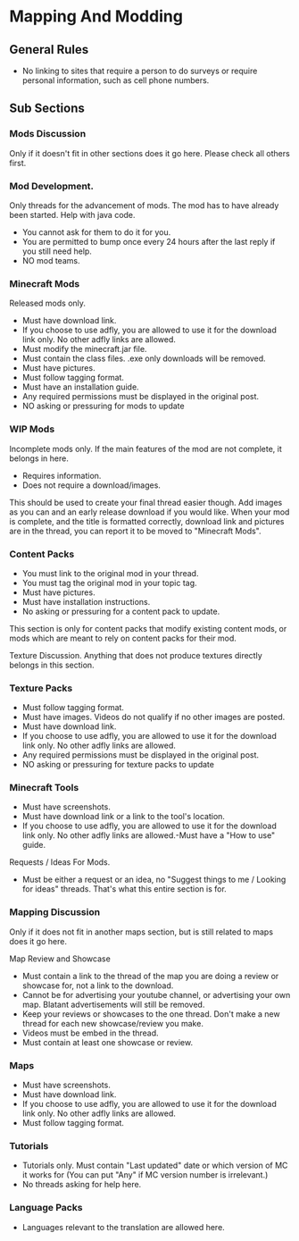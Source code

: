 # Mapping And Modding

## General Rules

* No linking to sites that require a person to do surveys or require personal information, such as cell phone numbers.

## Sub Sections

### Mods Discussion

Only if it doesn't fit in other sections does it go here. Please check all others first.

### Mod Development.

Only threads for the advancement of mods. The mod has to have already been started. Help with java code. 

* You cannot ask for them to do it for you.
* You are permitted to bump once every 24 hours after the last reply if you still need help.
* NO mod teams.

### Minecraft Mods

Released mods only. 

* Must have download link.
* If you choose to use adfly, you are allowed to use it for the download link only. No other adfly links are allowed.
* Must modify the minecraft.jar file.
* Must contain the class files. .exe only downloads will be removed.
* Must have pictures.
* Must follow tagging format.
* Must have an installation guide.
* Any required permissions must be displayed in the original post.
* NO asking or pressuring for mods to update

### WIP Mods

Incomplete mods only. If the main features of the mod are not complete, it belongs in here.

* Requires information.
* Does not require a download/images.

This should be used to create your final thread easier though. Add images as you can and an early release download if you would like.
When your mod is complete, and the title is formatted correctly, download link and pictures are in the thread, you can report it to be moved to "Minecraft Mods".


### Content Packs

* You must link to the original mod in your thread.
* You must tag the original mod in your topic tag.
* Must have pictures.
* Must have installation instructions.
* No asking or pressuring for a content pack to update.

This section is only for content packs that modify existing content mods, or mods which are meant to rely on content packs for their mod.


Texture Discussion.
Anything that does not produce textures directly belongs in this section.


### Texture Packs

* Must follow tagging format.
* Must have images. Videos do not qualify if no other images are posted.
* Must have download link.
* If you choose to use adfly, you are allowed to use it for the download link only. No other adfly links are allowed.
* Any required permissions must be displayed in the original post.
* NO asking or pressuring for texture packs to update

### Minecraft Tools

* Must have screenshots.
* Must have download link or a link to the tool's location.
* If you choose to use adfly, you are allowed to use it for the download link only. No other adfly links are allowed.-Must have a "How to use" guide.

Requests / Ideas For Mods.

* Must be either a request or an idea, no "Suggest things to me / Looking for ideas" threads. That's what this entire section is for.

### Mapping Discussion

Only if it does not fit in another maps section, but is still related to maps does it go here.

Map Review and Showcase

* Must contain a link to the thread of the map you are doing a review or showcase for, not a link to the download.
* Cannot be for advertising your youtube channel, or advertising your own map. Blatant advertisements will still be removed.
* Keep your reviews or showcases to the one thread. Don't make a new thread for each new showcase/review you make.
* Videos must be embed in the thread.
* Must contain at least one showcase or review.

### Maps

* Must have screenshots.
* Must have download link.
* If you choose to use adfly, you are allowed to use it for the download link only. No other adfly links are allowed.
* Must follow tagging format.

### Tutorials

* Tutorials only. Must contain "Last updated" date or which version of MC it works for (You can put "Any" if MC version number is irrelevant.)
* No threads asking for help here.

### Language Packs

* Languages relevant to the translation are allowed here.